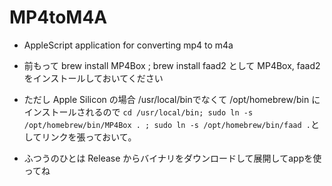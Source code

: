# MP4toM4A

- AppleScript application for converting mp4 to m4a

- 前もって brew install MP4Box ; brew install faad2 として MP4Box, faad2 をインストールしておいてください

- ただし Apple Silicon の場合 /usr/local/binでなくて /opt/homebrew/bin にインストールされるので `cd /usr/local/bin; sudo ln -s  /opt/homebrew/bin/MP4Box . ; sudo ln -s /opt/homebrew/bin/faad .`としてリンクを張っておいて。

- ふつうのひとは Release からバイナリをダウンロードして展開してappを使ってね
